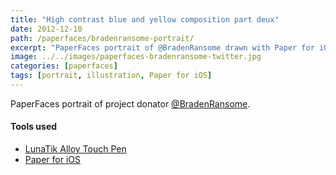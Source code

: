 ```yaml
---
title: "High contrast blue and yellow composition part deux"
date: 2012-12-10
path: /paperfaces/bradenransome-portrait/
excerpt: "PaperFaces portrait of @BradenRansome drawn with Paper for iOS on an iPad."
image: ../../images/paperfaces-bradenransome-twitter.jpg
categories: [paperfaces]
tags: [portrait, illustration, Paper for iOS]
---
```


PaperFaces portrait of project donator [@BradenRansome](https://twitter.com/BradenRansome).

#### Tools used

- [LunaTik Alloy Touch Pen](https://www.amazon.com/gp/product/B00821TR7G/ref=as_li_ss_tl?ie=UTF8&tag=mademist-20&linkCode=as2&camp=1789&creative=390957&creativeASIN=B00821TR7G)
- [Paper for iOS](https://paper.bywetransfer.com/)
